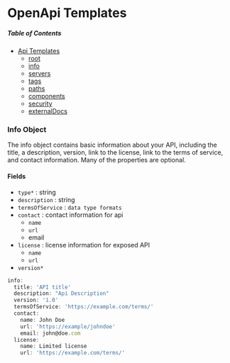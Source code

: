 # OpenApi Templates


##### _Table of Contents_
 - [Api Templates](https://samuelmensah.github.io/apitemplates/)
    - [root](https://samuelmensah.github.io/apitemplates/root)
    - [info](https://samuelmensah.github.io/apitemplates/info)
    - [servers](https://samuelmensah.github.io/apitemplates/servers)
    - [tags](https://samuelmensah.github.io/apitemplates/tags)
    - [paths](https://samuelmensah.github.io/apitemplates/paths/path)
    - [components](https://samuelmensah.github.io/apitemplates/components/components)
    - [security](https://samuelmensah.github.io/apitemplates/security)
    - [externalDocs](https://samuelmensah.github.io/apitemplates/externaldocs)



### Info Object

The info object contains basic information about your API, including the title, a description, version, link to the license, link to the terms of service, and contact information. Many of the properties are optional.

#### Fields

- `type*` : string
- `description` : string
- `termsOfService` : `data type formats`
- `contact` : contact information for api
  -  `name`
  -  `url`
  -  email
- `license` : license information for exposed API
  - `name`
  - `url`
- `version*`  


```javascript
info:
  title: 'API title'
  description: "Api Description"
  version: '1.0'
  termsOfService: 'https://example.com/terms/'
  contact:
    name: John Doe
    url: 'https://example/johndoe'
    email: john@doe.com
  license:
    name: Limited license
    url: 'https://example.com/terms/'

```
